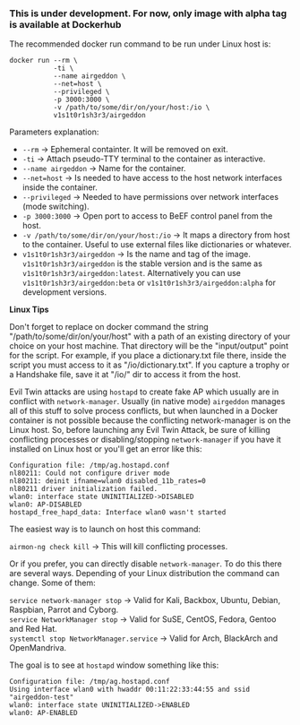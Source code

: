 ### This is under development. For now, only image with alpha tag is available at Dockerhub

The recommended docker run command to be run under Linux host is:

```
docker run --rm \
           -ti \
           --name airgeddon \
           --net=host \
           --privileged \
           -p 3000:3000 \
           -v /path/to/some/dir/on/your/host:/io \
           v1s1t0r1sh3r3/airgeddon
```

Parameters explanation:

 - `--rm` -> Ephemeral containter. It will be removed on exit.
 - `-ti` -> Attach pseudo-TTY terminal to the container as interactive.
 - `--name airgeddon` -> Name for the container.
 - `--net=host` -> Is needed to have access to the host network interfaces inside the container.
 - `--privileged` -> Needed to have permissions over network interfaces (mode switching).
 - `-p 3000:3000` -> Open port to access to BeEF control panel from the host.
 - `-v /path/to/some/dir/on/your/host:/io` -> It maps a directory from host to the container. Useful to use external files like dictionaries or whatever.
 - `v1s1t0r1sh3r3/airgeddon` -> Is the name and tag of the image. `v1s1t0r1sh3r3/airgeddon` is the stable version and is the same as `v1s1t0r1sh3r3/airgeddon:latest`. Alternatively you can use `v1s1t0r1sh3r3/airgeddon:beta` or `v1s1t0r1sh3r3/airgeddon:alpha` for development versions.

**Linux Tips**

Don't forget to replace on docker command the string "/path/to/some/dir/on/your/host" with a path of an existing directory of your choice on your host machine. That directory will be the "input/output" point for the script. For example, if you place a dictionary.txt file there, inside the script you must access to it as "/io/dictionary.txt". If you capture a trophy or a Handshake file, save it at "/io/" dir to access it from the host.

Evil Twin attacks are using `hostapd` to create fake AP which usually are in conflict with `network-manager`. Usually (in native mode) `airgeddon` manages all of this stuff to solve process conflicts, but when launched in a Docker container is not possible because the conflicting network-manager is on the Linux host. So, before launching any Evil Twin Attack, be sure of killing conflicting processes or disabling/stopping `network-manager` if you have it installed on Linux host or you'll get an error like this:

    Configuration file: /tmp/ag.hostapd.conf
    nl80211: Could not configure driver mode
    nl80211: deinit ifname=wlan0 disabled_11b_rates=0
    nl80211 driver initialization failed.
    wlan0: interface state UNINITIALIZED->DISABLED
    wlan0: AP-DISABLED 
    hostapd_free_hapd_data: Interface wlan0 wasn't started

The easiest way is to launch on host this command:

`airmon-ng check kill` -> This will kill conflicting processes.

Or if you prefer, you can directly disable `network-manager`. To do this there are several ways. Depending of your Linux distribution the command can change. Some of them:

`service network-manager stop` -> Valid for Kali, Backbox, Ubuntu, Debian, Raspbian, Parrot and Cyborg.<br/>
`service NetworkManager stop` -> Valid for SuSE, CentOS, Fedora, Gentoo and Red Hat.<br/>
`systemctl stop NetworkManager.service` -> Valid for Arch, BlackArch and OpenMandriva.<br/>

The goal is to see at `hostapd` window something like this:

    Configuration file: /tmp/ag.hostapd.conf
    Using interface wlan0 with hwaddr 00:11:22:33:44:55 and ssid "airgeddon-test"
    wlan0: interface state UNINITIALIZED->ENABLED
    wlan0: AP-ENABLED